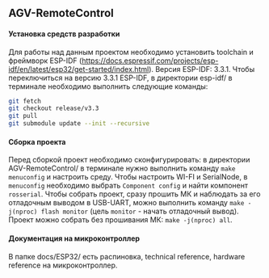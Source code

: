 ## AGV-RemoteControl

#### Установка средств разработки
Для работы над данным проектом необходимо установить toolchain и фреймворк ESP-IDF (https://docs.espressif.com/projects/esp-idf/en/latest/esp32/get-started/index.html).
Версия ESP-IDF: 3.3.1. Чтобы переключиться на версию 3.3.1 ESP-IDF, в директории esp-idf/ в терминале необходимо выполнить следующие команды:
```bash
git fetch
git checkout release/v3.3
git pull
git submodule update --init --recursive
```
#### Сборка проекта
Перед сборкой проект необходимо сконфигурировать: в директории AGV-RemoteControl/ в терминале нужно выполнить команду `make menuconfig` и настроить среду.
Чтобы настроить WI-FI и SerialNode, в `menuconfig` необходимо выбрать `Component config` и найти компонент `rosserial`.
Чтобы собрать проект, сразу прошить МК и наблюдать за его отладочным выводом в USB-UART, можно выполнить команду `make -j(nproc) flash monitor` (цель `monitor` - начать отладочный вывод). Проект можно собрать без прошивания МК: `make -j(nproc) all`.
#### Документация на микроконтроллер
В папке docs/ESP32/ есть распиновка, technical reference, hardware reference на микроконтроллер.
